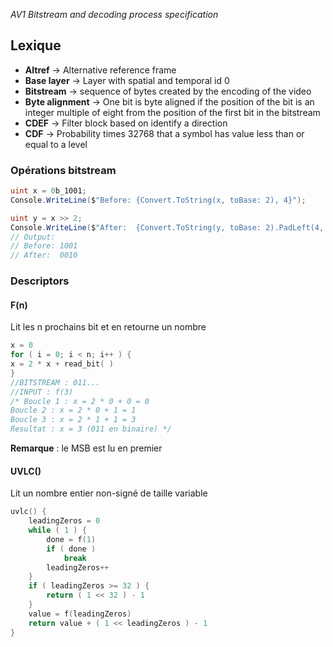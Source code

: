 *AV1 Bitstream and decoding process specification*
## Lexique
- **Altref** -> Alternative reference frame
- **Base layer** -> Layer with spatial and temporal id 0
- **Bitstream** -> sequence of bytes created by the encoding of the video
- **Byte alignment** -> One bit is byte aligned if the position of the bit is an integer multiple of eight from the position of the first bit in the bitstream
- **CDEF** -> Filter block based on identify a direction
- **CDF** -> Probability times 32768 that a symbol has value less than or equal to a level

### Opérations bitstream
```c#
uint x = 0b_1001;
Console.WriteLine($"Before: {Convert.ToString(x, toBase: 2), 4}");

uint y = x >> 2;
Console.WriteLine($"After:  {Convert.ToString(y, toBase: 2).PadLeft(4, '0'), 4}");
// Output:
// Before: 1001
// After:  0010
```
### Descriptors
#### F(n)
Lit les n prochains bit et en retourne un nombre
```c++
x = 0
for ( i = 0; i < n; i++ ) {
x = 2 * x + read_bit( )
}
//BITSTREAM : 011...
//INPUT : f(3)
/* Boucle 1 : x = 2 * 0 + 0 = 0
Boucle 2 : x = 2 * 0 + 1 = 1
Boucle 3 : x = 2 * 1 + 1 = 3
Resultat : x = 3 (011 en binaire) */
```
**Remarque** : le MSB est lu en premier
#### UVLC()
Lit un nombre entier non-signé de taille variable
```c++
uvlc() {
	leadingZeros = 0
	while ( 1 ) {
		done = f(1)
		if ( done )
			break
		leadingZeros++
	}
	if ( leadingZeros >= 32 ) {
		return ( 1 << 32 ) - 1
	}
	value = f(leadingZeros)
	return value + ( 1 << leadingZeros ) - 1
}
```
